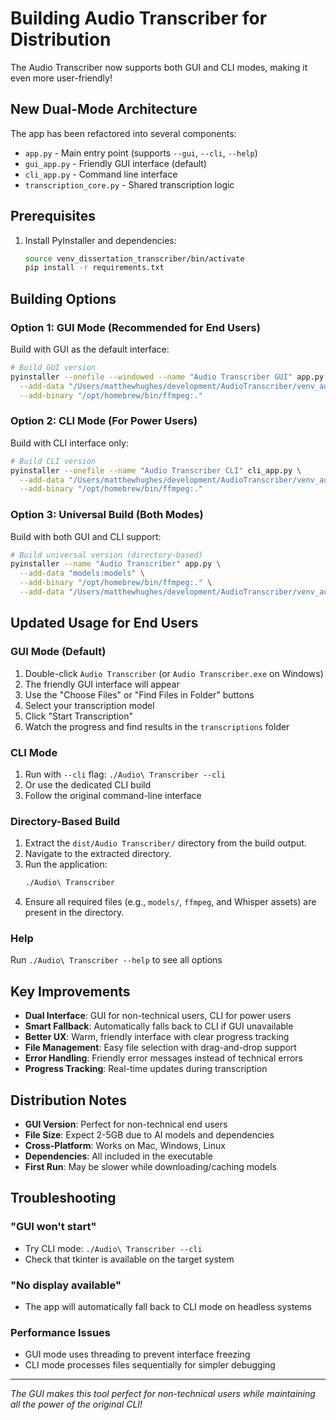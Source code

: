 # Building Audio Transcriber for Distribution

The Audio Transcriber now supports both GUI and CLI modes, making it even more user-friendly!

## New Dual-Mode Architecture

The app has been refactored into several components:
- `app.py` - Main entry point (supports `--gui`, `--cli`, `--help`)
- `gui_app.py` - Friendly GUI interface (default)
- `cli_app.py` - Command line interface  
- `transcription_core.py` - Shared transcription logic

## Prerequisites

1. Install PyInstaller and dependencies:
   ```bash
   source venv_dissertation_transcriber/bin/activate
   pip install -r requirements.txt
   ```

## Building Options

### Option 1: GUI Mode (Recommended for End Users)
Build with GUI as the default interface:

```bash
# Build GUI version
pyinstaller --onefile --windowed --name "Audio Transcriber GUI" app.py \
  --add-data "/Users/matthewhughes/development/AudioTranscriber/venv_audio/lib/python3.12/site-packages/whisper/assets:whisper/assets" \
  --add-binary "/opt/homebrew/bin/ffmpeg:."
```

### Option 2: CLI Mode (For Power Users)
Build with CLI interface only:

```bash
# Build CLI version
pyinstaller --onefile --name "Audio Transcriber CLI" cli_app.py \
  --add-data "/Users/matthewhughes/development/AudioTranscriber/venv_audio/lib/python3.12/site-packages/whisper/assets:whisper/assets" \
  --add-binary "/opt/homebrew/bin/ffmpeg:."
```

### Option 3: Universal Build (Both Modes)
Build with both GUI and CLI support:

```bash
# Build universal version (directory-based)
pyinstaller --name "Audio Transcriber" app.py \
  --add-data "models:models" \
  --add-binary "/opt/homebrew/bin/ffmpeg:." \
  --add-data "/Users/matthewhughes/development/AudioTranscriber/venv_audio/lib/python3.12/site-packages/whisper/assets:whisper/assets"
```

## Updated Usage for End Users

### GUI Mode (Default)
1. Double-click `Audio Transcriber` (or `Audio Transcriber.exe` on Windows)
2. The friendly GUI interface will appear
3. Use the "Choose Files" or "Find Files in Folder" buttons
4. Select your transcription model
5. Click "Start Transcription"
6. Watch the progress and find results in the `transcriptions` folder

### CLI Mode
1. Run with `--cli` flag: `./Audio\ Transcriber --cli`
2. Or use the dedicated CLI build
3. Follow the original command-line interface

### Directory-Based Build
1. Extract the `dist/Audio Transcriber/` directory from the build output.
2. Navigate to the extracted directory.
3. Run the application:
   ```bash
   ./Audio\ Transcriber
   ```
4. Ensure all required files (e.g., `models/`, `ffmpeg`, and Whisper assets) are present in the directory.

### Help
Run `./Audio\ Transcriber --help` to see all options

## Key Improvements

- **Dual Interface**: GUI for non-technical users, CLI for power users
- **Smart Fallback**: Automatically falls back to CLI if GUI unavailable  
- **Better UX**: Warm, friendly interface with clear progress tracking
- **File Management**: Easy file selection with drag-and-drop support
- **Error Handling**: Friendly error messages instead of technical errors
- **Progress Tracking**: Real-time updates during transcription

## Distribution Notes

- **GUI Version**: Perfect for non-technical end users
- **File Size**: Expect 2-5GB due to AI models and dependencies
- **Cross-Platform**: Works on Mac, Windows, Linux
- **Dependencies**: All included in the executable
- **First Run**: May be slower while downloading/caching models

## Troubleshooting

### "GUI won't start"
- Try CLI mode: `./Audio\ Transcriber --cli` 
- Check that tkinter is available on the target system

### "No display available"
- The app will automatically fall back to CLI mode on headless systems

### Performance Issues  
- GUI mode uses threading to prevent interface freezing
- CLI mode processes files sequentially for simpler debugging

---

*The GUI makes this tool perfect for non-technical users while maintaining all the power of the original CLI!*
